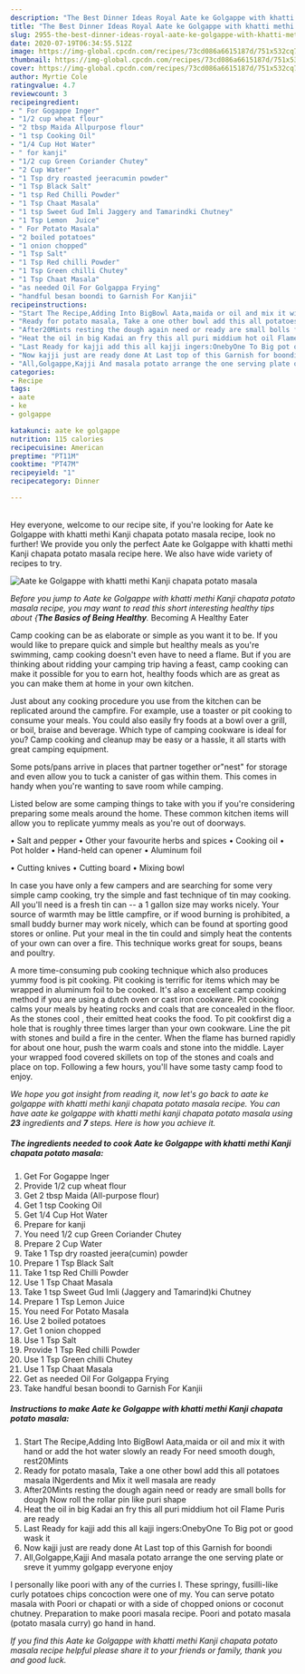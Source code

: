 ```yaml
---
description: "The Best Dinner Ideas Royal Aate ke Golgappe with khatti methi Kanji chapata potato masala"
title: "The Best Dinner Ideas Royal Aate ke Golgappe with khatti methi Kanji chapata potato masala"
slug: 2955-the-best-dinner-ideas-royal-aate-ke-golgappe-with-khatti-methi-kanji-chapata-potato-masala
date: 2020-07-19T06:34:55.512Z
image: https://img-global.cpcdn.com/recipes/73cd086a6615187d/751x532cq70/aate-ke-golgappe-with-khatti-methi-kanji-chapata-potato-masala-recipe-main-photo.jpg
thumbnail: https://img-global.cpcdn.com/recipes/73cd086a6615187d/751x532cq70/aate-ke-golgappe-with-khatti-methi-kanji-chapata-potato-masala-recipe-main-photo.jpg
cover: https://img-global.cpcdn.com/recipes/73cd086a6615187d/751x532cq70/aate-ke-golgappe-with-khatti-methi-kanji-chapata-potato-masala-recipe-main-photo.jpg
author: Myrtie Cole
ratingvalue: 4.7
reviewcount: 3
recipeingredient:
- " For Gogappe Inger"
- "1/2 cup wheat flour"
- "2 tbsp Maida Allpurpose flour"
- "1 tsp Cooking Oil"
- "1/4 Cup Hot Water"
- " for kanji"
- "1/2 cup Green Coriander Chutey"
- "2 Cup Water"
- "1 Tsp dry roasted jeeracumin powder"
- "1 Tsp Black Salt"
- "1 tsp Red Chilli Powder"
- "1 Tsp Chaat Masala"
- "1 tsp Sweet Gud Imli Jaggery and Tamarindki Chutney"
- "1 Tsp Lemon  Juice"
- " For Potato Masala"
- "2 boiled potatoes"
- "1 onion chopped"
- "1 Tsp Salt"
- "1 Tsp Red chilli Powder"
- "1 Tsp Green chilli Chutey"
- "1 Tsp Chaat Masala"
- "as needed Oil For Golgappa Frying"
- "handful besan boondi to Garnish For Kanjii"
recipeinstructions:
- "Start The Recipe,Adding Into BigBowl Aata,maida or oil and mix it with hand or add the hot water slowly an ready For need smooth dough, rest20Mints"
- "Ready for potato masala, Take a one other bowl add this all potatoes masala INgerdents and Mix it well masala are ready"
- "After20Mints resting the dough again need or ready are small bolls for dough Now roll the rollar pin like puri shape"
- "Heat the oil in big Kadai an fry this all puri middium hot oil Flame Puris are ready"
- "Last Ready for kajji add this all kajji ingers:OnebyOne To Big pot or good wask it"
- "Now kajji just are ready done At Last top of this Garnish for boondi"
- "All,Golgappe,Kajji And masala potato arrange the one serving plate or sreve it yummy golgapp everyone enjoy"
categories:
- Recipe
tags:
- aate
- ke
- golgappe

katakunci: aate ke golgappe 
nutrition: 115 calories
recipecuisine: American
preptime: "PT11M"
cooktime: "PT47M"
recipeyield: "1"
recipecategory: Dinner

---
```

<br>
Hey everyone, welcome to our recipe site, if you're looking for Aate ke Golgappe with khatti methi Kanji chapata potato masala recipe, look no further! We provide you only the perfect Aate ke Golgappe with khatti methi Kanji chapata potato masala recipe here. We also have wide variety of recipes to try.
<br>


![Aate ke Golgappe with khatti methi Kanji chapata potato masala](https://img-global.cpcdn.com/recipes/73cd086a6615187d/751x532cq70/aate-ke-golgappe-with-khatti-methi-kanji-chapata-potato-masala-recipe-main-photo.jpg)

<i>Before you jump to Aate ke Golgappe with khatti methi Kanji chapata potato masala recipe, you may want to read this short interesting healthy tips about {<strong>The Basics of Being Healthy</strong>.</i>
Becoming A Healthy Eater

    
Camp cooking can be as elaborate or simple as you want it to be. If you would like to prepare quick and simple but healthy meals as you're swimming, camp cooking doesn't even have to need a flame. But if you are thinking about ridding your camping trip having a feast, camp cooking can make it possible for you to earn hot, healthy foods which are as great as you can make them at home in your own kitchen.

 Just about any cooking procedure you use from the kitchen can be replicated around the campfire. For example, use a toaster or pit cooking to consume your meals. You could also easily fry foods at a bowl over a grill, or boil, braise and beverage. Which type of camping cookware is ideal for you? Camp cooking and cleanup may be easy or a hassle, it all starts with great camping equipment.

Some pots/pans arrive in places that partner together or"nest" for storage and even allow you to tuck a canister of gas within them. This comes in handy when you're wanting to save room while camping.

Listed below are some camping things to take with you if you're considering preparing some meals around the home. These common kitchen items will allow you to replicate yummy meals as you're out of doorways.

• Salt and pepper
• Other your favourite herbs and spices
• Cooking oil
• Pot holder
• Hand-held can opener
• Aluminum foil

• Cutting knives
• Cutting board
• Mixing bowl


In case you have only a few campers and are searching for some very simple camp cooking, try the simple and fast technique of tin may cooking. All you'll need is a fresh tin can -- a 1 gallon size may works nicely. Your source of warmth may be little campfire, or if wood burning is prohibited, a small buddy burner may work nicely, which can be found at sporting good stores or online. Put your meal in the tin could and simply heat the contents of your own can over a fire.  This technique works great for soups, beans and poultry.

A more time-consuming pub cooking technique which also produces yummy food is pit cooking. Pit cooking is terrific for items which may be wrapped in aluminum foil to be cooked.  It's also a excellent camp cooking method if you are using a dutch oven or cast iron cookware. Pit cooking calms your meals by heating rocks and coals that are concealed in the floor. As the stones cool , their emitted heat cooks the food. To pit cookfirst dig a hole that is roughly three times larger than your own cookware. Line the pit with stones and build a fire in the center. When the flame has burned rapidly for about one hour, push the warm coals and stone into the middle. Layer your wrapped food covered skillets on top of the stones and coals and place on top. Following a few hours, you'll have some tasty camp food to enjoy.


<i>We hope you got insight from reading it, now let's go back to aate ke golgappe with khatti methi kanji chapata potato masala recipe. You can have aate ke golgappe with khatti methi kanji chapata potato masala using <strong>23</strong> ingredients and <strong>7</strong> steps. Here is how you achieve it.
</i>

##### The ingredients needed to cook Aate ke Golgappe with khatti methi Kanji chapata potato masala:

1. Get  For Gogappe Inger
1. Provide 1/2 cup wheat flour
1. Get 2 tbsp Maida (All-purpose flour)
1. Get 1 tsp Cooking Oil
1. Get 1/4 Cup Hot Water
1. Prepare  for kanji
1. You need 1/2 cup Green Coriander Chutey
1. Prepare 2 Cup Water
1. Take 1 Tsp dry roasted jeera(cumin) powder
1. Prepare 1 Tsp Black Salt
1. Take 1 tsp Red Chilli Powder
1. Use 1 Tsp Chaat Masala
1. Take 1 tsp Sweet Gud Imli (Jaggery and Tamarind)ki Chutney
1. Prepare 1 Tsp Lemon  Juice
1. You need  For Potato Masala
1. Use 2 boiled potatoes
1. Get 1 onion chopped
1. Use 1 Tsp Salt
1. Provide 1 Tsp Red chilli Powder
1. Use 1 Tsp Green chilli Chutey
1. Use 1 Tsp Chaat Masala
1. Get as needed Oil For Golgappa Frying
1. Take handful besan boondi to Garnish For Kanjii


##### Instructions to make Aate ke Golgappe with khatti methi Kanji chapata potato masala:

1. Start The Recipe,Adding Into BigBowl Aata,maida or oil and mix it with hand or add the hot water slowly an ready For need smooth dough, rest20Mints
1. Ready for potato masala, Take a one other bowl add this all potatoes masala INgerdents and Mix it well masala are ready
1. After20Mints resting the dough again need or ready are small bolls for dough Now roll the rollar pin like puri shape
1. Heat the oil in big Kadai an fry this all puri middium hot oil Flame Puris are ready
1. Last Ready for kajji add this all kajji ingers:OnebyOne To Big pot or good wask it
1. Now kajji just are ready done At Last top of this Garnish for boondi
1. All,Golgappe,Kajji And masala potato arrange the one serving plate or sreve it yummy golgapp everyone enjoy


I personally like poori with any of the curries I. These springy, fusilli-like curly potatoes chips concoction were one of my. You can serve potato masala with Poori or chapati or with a side of chopped onions or coconut chutney. Preparation to make poori masala recipe. Poori and potato masala (potato masala curry) go hand in hand. 

<i>If you find this Aate ke Golgappe with khatti methi Kanji chapata potato masala recipe helpful please share it to your friends or family, thank you and good luck.</i>
